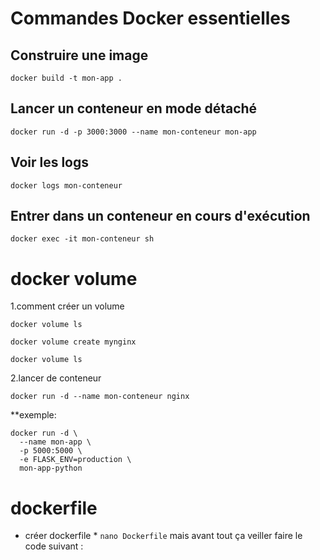 # Commandes Docker essentielles

## Construire une image
``` 
docker build -t mon-app . 

```
## Lancer un conteneur en mode détaché
```
docker run -d -p 3000:3000 --name mon-conteneur mon-app
```

## Voir les logs
```
docker logs mon-conteneur
```

## Entrer dans un conteneur en cours d'exécution
```
docker exec -it mon-conteneur sh
```

# docker volume
1.comment créer un volume
```
docker volume ls 

```
```
docker volume create mynginx 
```

```
docker volume ls 
```
2.lancer de conteneur
```
docker run -d --name mon-conteneur nginx 
```
**exemple:
```
docker run -d \
  --name mon-app \
  -p 5000:5000 \
  -e FLASK_ENV=production \
  mon-app-python
```
  # dockerfile
  * créer dockerfile *
    ``` nano Dockerfile ```
mais avant tout ça veiller faire le code suivant :

